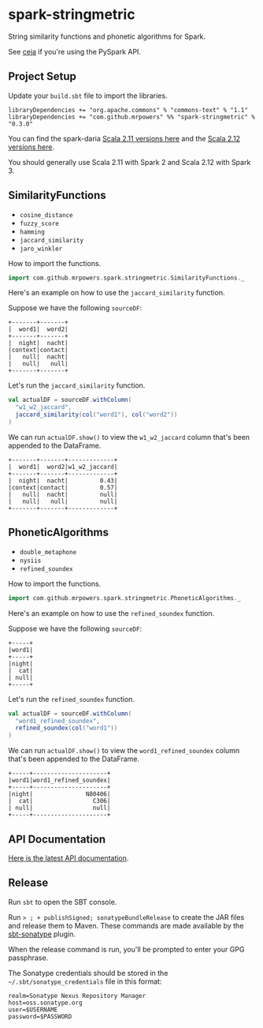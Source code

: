 # spark-stringmetric

String similarity functions and phonetic algorithms for Spark.

See [ceja](https://github.com/MrPowers/ceja) if you're using the PySpark API.

## Project Setup

Update your `build.sbt` file to import the libraries.

```
libraryDependencies += "org.apache.commons" % "commons-text" % "1.1"
libraryDependencies += "com.github.mrpowers" %% "spark-stringmetric" % "0.3.0"
```

You can find the spark-daria [Scala 2.11 versions here](https://repo1.maven.org/maven2/com/github/mrpowers/spark-stringmetric.11/) and the [Scala 2.12 versions here](https://repo1.maven.org/maven2/com/github/mrpowers/spark-stringmetric.12/).

You should generally use Scala 2.11 with Spark 2 and Scala 2.12 with Spark 3.

## SimilarityFunctions

* `cosine_distance`
* `fuzzy_score`
* `hamming`
* `jaccard_similarity`
* `jaro_winkler`

How to import the functions.

```scala
import com.github.mrpowers.spark.stringmetric.SimilarityFunctions._
```

Here's an example on how to use the `jaccard_similarity` function.

Suppose we have the following `sourceDF`:

```
+-------+-------+
|  word1|  word2|
+-------+-------+
|  night|  nacht|
|context|contact|
|   null|  nacht|
|   null|   null|
+-------+-------+
```

Let's run the `jaccard_similarity` function.

```scala
val actualDF = sourceDF.withColumn(
  "w1_w2_jaccard",
  jaccard_similarity(col("word1"), col("word2"))
)
```

We can run `actualDF.show()` to view the `w1_w2_jaccard` column that's been appended to the DataFrame.

```
+-------+-------+-------------+
|  word1|  word2|w1_w2_jaccard|
+-------+-------+-------------+
|  night|  nacht|         0.43|
|context|contact|         0.57|
|   null|  nacht|         null|
|   null|   null|         null|
+-------+-------+-------------+
```

## PhoneticAlgorithms

* `double_metaphone`
* `nysiis`
* `refined_soundex`

How to import the functions.

```scala
import com.github.mrpowers.spark.stringmetric.PhoneticAlgorithms._
```

Here's an example on how to use the `refined_soundex` function.

Suppose we have the following `sourceDF`:

```
+-----+
|word1|
+-----+
|night|
|  cat|
| null|
+-----+
```

Let's run the `refined_soundex` function.

```scala
val actualDF = sourceDF.withColumn(
  "word1_refined_soundex",
  refined_soundex(col("word1"))
)
```

We can run `actualDF.show()` to view the `word1_refined_soundex` column that's been appended to the DataFrame.

```
+-----+---------------------+
|word1|word1_refined_soundex|
+-----+---------------------+
|night|               N80406|
|  cat|                 C306|
| null|                 null|
+-----+---------------------+
```

## API Documentation

[Here is the latest API documentation](https://mrpowers.github.io/spark-stringmetric/latest/api/#package).

## Release

Run `sbt` to open the SBT console.

Run `> ; + publishSigned; sonatypeBundleRelease` to create the JAR files and release them to Maven.  These commands are made available by the [sbt-sonatype](https://github.com/xerial/sbt-sonatype) plugin.

When the release command is run, you'll be prompted to enter your GPG passphrase.

The Sonatype credentials should be stored in the `~/.sbt/sonatype_credentials` file in this format:

```
realm=Sonatype Nexus Repository Manager
host=oss.sonatype.org
user=$USERNAME
password=$PASSWORD
```
